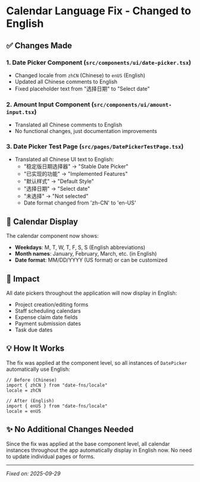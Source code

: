 # Calendar Language Fix - Changed to English

## ✅ Changes Made

### 1. **Date Picker Component** (`src/components/ui/date-picker.tsx`)
- Changed locale from `zhCN` (Chinese) to `enUS` (English)
- Updated all Chinese comments to English
- Fixed placeholder text from "选择日期" to "Select date"

### 2. **Amount Input Component** (`src/components/ui/amount-input.tsx`)
- Translated all Chinese comments to English
- No functional changes, just documentation improvements

### 3. **Date Picker Test Page** (`src/pages/DatePickerTestPage.tsx`)
- Translated all Chinese UI text to English:
  - "稳定版日期选择器" → "Stable Date Picker"
  - "已实现的功能" → "Implemented Features"
  - "默认样式" → "Default Style"
  - "选择日期" → "Select date"
  - "未选择" → "Not selected"
  - Date format changed from 'zh-CN' to 'en-US'

## 📅 Calendar Display

The calendar component now shows:
- **Weekdays**: M, T, W, T, F, S, S (English abbreviations)
- **Month names**: January, February, March, etc. (in English)
- **Date format**: MM/DD/YYYY (US format) or can be customized

## 🔄 Impact

All date pickers throughout the application will now display in English:
- Project creation/editing forms
- Staff scheduling calendars
- Expense claim date fields
- Payment submission dates
- Task due dates

## 💡 How It Works

The fix was applied at the component level, so all instances of `DatePicker` automatically use English:

```tsx
// Before (Chinese)
import { zhCN } from "date-fns/locale"
locale = zhCN

// After (English)
import { enUS } from "date-fns/locale"
locale = enUS
```

## ✨ No Additional Changes Needed

Since the fix was applied at the base component level, all calendar instances throughout the app automatically display in English now. No need to update individual pages or forms.

---

*Fixed on: 2025-09-29*